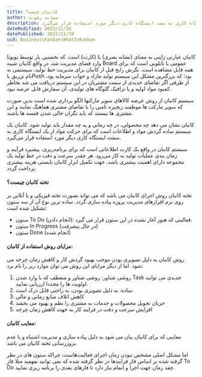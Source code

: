```yaml
---
title: کانبان چیست؟
author: سمانه رشوند  
description: کانبان یک سیستم ساده گردش مواد و اطلاعات است که برای حرکت مواد از یک ایستگاه کاری به سمت ایستگاه کاری دیگر مورد استفاده قرار می‌گیرد.
dateModified: 2022/11/16 
datePublished: 2022/11/19
uid: Business\Kanban\WhatIsKanban
---
```

کانبان عبارتی ژاپنی به معنای (نشانه بصری) یا (کارت) است. که نخستین بار توسط تویوتا وارد فضای مدیریت شد. در واقع کانبان شبیه Board عمومی یا تابلویی است که برای همه قابل مشاهده است. نگرش رایج قبل از کانبان برای مدیریت خط تولید، سیستمی به نام تزریق یاPush  بود؛ که بزرگترین مشکل این سیستم تولید مازاد و خواب سرمایه بود، از طرفی اگر تقاضای جدیدی از سمت مشتریان در این سیستم دریافت می شد بخاطر کمبود مواد اولیه و یا ترافیک گلوگاه های تولیدی، آن سفارش قابل عرضه نبود.

سیستم کانبان از روش عرضه کالاهای سوپر مارکتها الگو برداری شده است بدین صورت که سوپر مارکت ها موظفند زنجیره تامین را با تقاضای مشتری هماهنگ نمایند و این مشتری ها نیستند که باید نگران خالی شدن قفسه ها باشند.

کانبان نشان می‌ دهد چه محصولی، در چه زمانی و به چه مقدار باید تولید شود. کانبان یک سیستم ساده گردش مواد و اطلاعات است که برای حرکت مواد از یک ایستگاه کاری به سمت ایستگاه کاری دیگر مورد استفاده قرار می‌گیرد.

سیستم کانبان در واقع یک کارت اطلاعاتی است که برای برنامه‌ریزی، پیشبرد فرآیند و زمان ‌بندی عملیات تولید به کار می‌رود. هر چقدر سرعت و دقت در خط تولید یک مجموعه دارای اهمیت بیشتری باشد، جهت تکمیل ابزار کانبان بایستی هزینه بیشتری پرداخت گردد.


#### تخته کانبان چیست؟

تخته کانبان روش اجرای کانبان می باشد که می تواند بصورت تخته فیزیکی و یا آنلاین بر روی نرم افزارهای مدیریت پروزه پیاده سازی گردد. ساده ترین نوع آن از سه ستون تشکیل شده است:

* ستون To Do (انجام دادن): فعالیتی که هنوز آغاز نشده در این ستون قرار می گیرد.
* ستون In Progress (در حال پیشرفت)
* ستون Done (انجام شده)


#### مزایای روش استفاده از کانبان:

روش کانبان به دلیل تصویری بودن موجب بهبود گردش کار و کاهش زمان چرخه می شود. اما از دیگر مزایای این روش می توان موارد زیر را نام برد:

1.	روشی شناور: روشی شناور و منعطف که با وارد شدن Task جدیدی می توانید اولویت ها را مجددا ارزیابی نمایید.
2.	ساده: به دلیل تصویری بودن، به راحتی قابل درک است.
3.	کاهش اتلاف منابع زمانی و مالی
4.	جریان تحویل محصولات و خدمات به مشتری را نظم و بهبود می‌ بخشد
5.	افزایش سرعت و دقت در فرایند کار به جهت کاهش زمان چرخه

#### معایب کانبان:

معایبی که برای کانبان بیان می شود به دلیل پیاده سازی و مدیریت اشتباه و یا عدم بروزرسانی تخته کانبان می باشد.

اما مشکل اصلی مشخص نبودن زمان اجرای فعالیت‌هاست، چراکه ستون های در نظر گرفته شده بر اساس فاز فرایندها در نظر گرفته شده که نمی توانید بفهمید مثلا فاز To Do چقد زمان جهت اجرا و اتمام نیاز دارد تا فازهای بعدی را برنامه ریزی نمایید.

